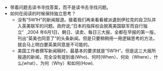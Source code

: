 - 带着问题去读书寻找答案，而不是读书去寻找问题。
- 如何在阅读的时候保持独立思考？
    - 没有“5W1H"的新闻报道。接着我们再来看看被派遺到伊拉克的自卫队并入英美联军的问题。政府说;“日本的指挥权会脱离美国联军而自行独立〞,2004 年6月1日，朝日、读卖、每日三大报，全都在早报的第一版，刊出“英美也同意了”的头条新闻。但是只要稍稍用一用逻辑思考的方法，就会马上明白要英美同意是不可能的。
    - 美国工作者撰写新闻稿时，最基本的要求就是“5W1H”。但是这三大报所报道的新闻，完全没有提到谁(Who)、何时(When）、何处（Where）、什么(what）、为何（Why）和如何(How).
